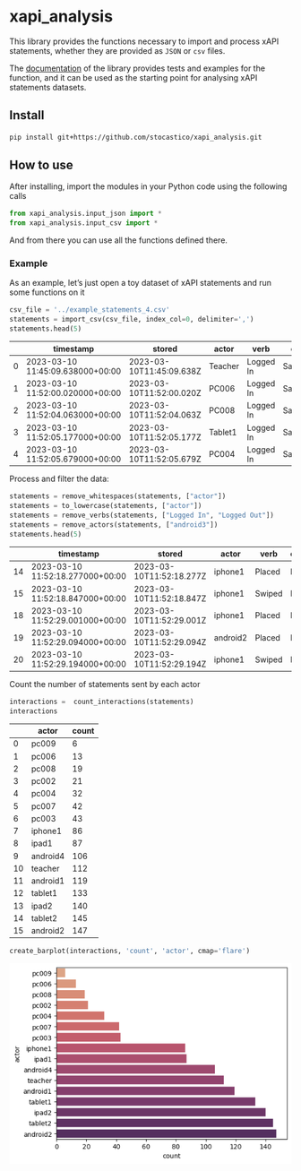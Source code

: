 # xapi_analysis

<!-- WARNING: THIS FILE WAS AUTOGENERATED! DO NOT EDIT! -->

This library provides the functions necessary to import and process xAPI
statements, whether they are provided as `JSON` or `csv` files.

The [documentation](https://stocastico.github.io/xapi_analysis/) of the
library provides tests and examples for the function, and it can be used
as the starting point for analysing xAPI statements datasets.

## Install

``` sh
pip install git+https://github.com/stocastico/xapi_analysis.git
```

## How to use

After installing, import the modules in your Python code using the
following calls

``` python
from xapi_analysis.input_json import *
from xapi_analysis.input_csv import *
```

And from there you can use all the functions defined there.

### Example

As an example, let’s just open a toy dataset of xAPI statements and run
some functions on it

``` python
csv_file = '../example_statements_4.csv'
statements = import_csv(csv_file, index_col=0, delimiter=',')
statements.head(5)
```

<div>
<style scoped>
    .dataframe tbody tr th:only-of-type {
        vertical-align: middle;
    }
&#10;    .dataframe tbody tr th {
        vertical-align: top;
    }
&#10;    .dataframe thead th {
        text-align: right;
    }
</style>

|     | timestamp                        | stored                   | actor   | verb      | object     | result              |
|-----|----------------------------------|--------------------------|---------|-----------|------------|---------------------|
| 0   | 2023-03-10 11:45:09.638000+00:00 | 2023-03-10T11:45:09.638Z | Teacher | Logged In | Salesianos | NaN                 |
| 1   | 2023-03-10 11:52:00.020000+00:00 | 2023-03-10T11:52:00.020Z | PC006   | Logged In | Salesianos | NaN                 |
| 2   | 2023-03-10 11:52:04.063000+00:00 | 2023-03-10T11:52:04.063Z | PC008   | Logged In | Salesianos | NaN                 |
| 3   | 2023-03-10 11:52:05.177000+00:00 | 2023-03-10T11:52:05.177Z | Tablet1 | Logged In | Salesianos | {"score":{"raw":0}} |
| 4   | 2023-03-10 11:52:05.679000+00:00 | 2023-03-10T11:52:05.679Z | PC004   | Logged In | Salesianos | NaN                 |

</div>

Process and filter the data:

``` python
statements = remove_whitespaces(statements, ["actor"])
statements = to_lowercase(statements, ["actor"])
statements = remove_verbs(statements, ["Logged In", "Logged Out"])
statements = remove_actors(statements, ["android3"])
statements.head(5)
```

<div>
<style scoped>
    .dataframe tbody tr th:only-of-type {
        vertical-align: middle;
    }
&#10;    .dataframe tbody tr th {
        vertical-align: top;
    }
&#10;    .dataframe thead th {
        text-align: right;
    }
</style>

|     | timestamp                        | stored                   | actor    | verb   | object | result              |
|-----|----------------------------------|--------------------------|----------|--------|--------|---------------------|
| 14  | 2023-03-10 11:52:18.277000+00:00 | 2023-03-10T11:52:18.277Z | iphone1  | Placed | Earth  | {"score":{"raw":0}} |
| 15  | 2023-03-10 11:52:18.847000+00:00 | 2023-03-10T11:52:18.847Z | iphone1  | Swiped | Left   | {"score":{"raw":0}} |
| 18  | 2023-03-10 11:52:29.001000+00:00 | 2023-03-10T11:52:29.001Z | iphone1  | Placed | Earth  | {"score":{"raw":0}} |
| 19  | 2023-03-10 11:52:29.094000+00:00 | 2023-03-10T11:52:29.094Z | android2 | Placed | Earth  | {"score":{"raw":0}} |
| 20  | 2023-03-10 11:52:29.194000+00:00 | 2023-03-10T11:52:29.194Z | iphone1  | Swiped | Right  | {"score":{"raw":0}} |

</div>

Count the number of statements sent by each actor

``` python
interactions =  count_interactions(statements)
interactions
```

<div>
<style scoped>
    .dataframe tbody tr th:only-of-type {
        vertical-align: middle;
    }
&#10;    .dataframe tbody tr th {
        vertical-align: top;
    }
&#10;    .dataframe thead th {
        text-align: right;
    }
</style>

|     | actor    | count |
|-----|----------|-------|
| 0   | pc009    | 6     |
| 1   | pc006    | 13    |
| 2   | pc008    | 19    |
| 3   | pc002    | 21    |
| 4   | pc004    | 32    |
| 5   | pc007    | 42    |
| 6   | pc003    | 43    |
| 7   | iphone1  | 86    |
| 8   | ipad1    | 87    |
| 9   | android4 | 106   |
| 10  | teacher  | 112   |
| 11  | android1 | 119   |
| 12  | tablet1  | 133   |
| 13  | ipad2    | 140   |
| 14  | tablet2  | 145   |
| 15  | android2 | 147   |

</div>

``` python
create_barplot(interactions, 'count', 'actor', cmap='flare')
```

![](index_files/figure-commonmark/cell-6-output-1.png)
